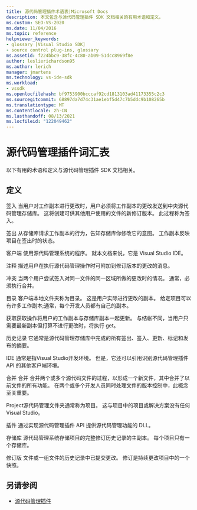 ```yaml
---
title: 源代码管理插件术语表|Microsoft Docs
description: 本文包含与源代码管理插件 SDK 文档相关的有用术语和定义。
ms.custom: SEO-VS-2020
ms.date: 11/04/2016
ms.topic: reference
helpviewer_keywords:
- glossary [Visual Studio SDK]
- source control plug-ins, glossary
ms.assetid: f224bbc9-38fc-4c80-ab09-51dcc8969f8e
author: leslierichardson95
ms.author: lerich
manager: jmartens
ms.technology: vs-ide-sdk
ms.workload:
- vssdk
ms.openlocfilehash: bf9753900bcccaf92cd1813103ad41173355c2c3
ms.sourcegitcommit: 68897da7d74c31ae1ebf5d47c7b5ddc9b108265b
ms.translationtype: MT
ms.contentlocale: zh-CN
ms.lasthandoff: 08/13/2021
ms.locfileid: "122049462"
---
```

# <a name="source-control-plug-in-glossary"></a>源代码管理插件词汇表
以下有用的术语和定义与源代码管理插件 SDK 文档相关。

## <a name="definitions"></a>定义
 签入 当用户对工作副本进行更改时，用户必须将工作副本的更改发送到中央源代码管理存储库。 这将创建可供其他用户使用的文件的新修订版本。 此过程称为签入。

 签出 从存储库请求工作副本的行为，告知存储库你修改它的意图。 工作副本反映项目在签出时的状态。

 客户端 使用源代码管理系统的程序。 就本文档来说，它是 Visual Studio IDE。

 注释 描述用户在执行源代码管理操作时可附加到修订版本的更改的消息。

 冲突 当两个用户尝试签入对同一文件的同一区域所做的更改时的情况。 通常，必须执行合并。

 目录 客户端本地文件夹称为目录。 这是用户实际进行更改的副本。 给定项目可以有许多工作副本;通常，每个开发人员都有自己的副本。

 获取获取操作将用户的工作副本与存储库副本一起更新。 与结帐不同，当用户只需要最新副本但打算不进行更改时，将执行 get。

 历史记录 它通常是源代码管理存储库中完成的所有签出、签入、更新、标记和发布的摘要。

 IDE 通常是指Visual Studio开发环境。 但是，它还可以引用识别源代码管理插件 API 的其他客户端环境。

 合并 合并 合并两个或多个源代码文件的过程，以形成一个新文件，其中合并了以前文件的所有功能。 在两个或多个开发人员同时处理文件的版本控制中，此概念至关重要。

 Project源代码管理文件夹通常称为项目。 这与项目中的项目或解决方案没有任何Visual Studio。

 插件 通过实现源代码管理插件 API 提供源代码管理功能的 DLL。

 存储库 源代码管理系统存储项目的完整修订历史记录的主副本。 每个项目只有一个存储库。

 修订版 文件或一组文件的历史记录中已提交更改。 修订是持续更改项目中的一个快照。

## <a name="see-also"></a>另请参阅
- [源代码管理插件](../extensibility/source-control-plug-ins.md)
